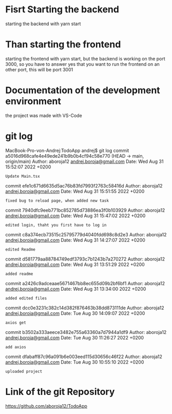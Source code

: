 # Fisrt Starting the backend
starting the backend with yarn start

# Than starting the frontend
starting the frontend with yarn start, but the backend is working on the port 3000, so you have to answer yes that you want to run 
the frontend on an other port, this will be port 3001

# Documentation of the development environment
the project was made with VS-Code

# git log

MacBook-Pro-von-Andrej:TodoApp andrej$ git log
commit a5016d968cafe4e49ede241b9b0b4cf94c58e770 (HEAD -> main, origin/main)
Author: aboroja12 <andrej.boroja@gmail.com>
Date:   Wed Aug 31 15:52:07 2022 +0200

    Update Main.tsx

commit efe1c671d6635d5ac76b83fd7993f2763c58416d
Author: aboroja12 <andrej.boroja@gmail.com>
Date:   Wed Aug 31 15:51:55 2022 +0200

    fixed bug to reload page, when added new task

commit 7940dfc9eeb771bc852785d73886ea3f0b103929
Author: aboroja12 <andrej.boroja@gmail.com>
Date:   Wed Aug 31 15:47:02 2022 +0200

    edited login, thaht you first have to log in

commit c8a374ecb73515c25795779d4040fdd698c8d2e3
Author: aboroja12 <andrej.boroja@gmail.com>
Date:   Wed Aug 31 14:27:07 2022 +0200

    edited Readme

commit d581779aa88784749edf3793c7b1243b7a270272
Author: aboroja12 <andrej.boroja@gmail.com>
Date:   Wed Aug 31 13:51:29 2022 +0200

    added readme

commit a2426c9adceaae5671467bb8ec655d09b2bf6bf1
Author: aboroja12 <andrej.boroja@gmail.com>
Date:   Wed Aug 31 13:34:00 2022 +0200

    added edited files

commit dcc0e3231c382c14d382f876463b38dd873111de
Author: aboroja12 <andrej.boroja@gmail.com>
Date:   Tue Aug 30 14:09:07 2022 +0200

    axios get

commit b3502a333aeece3482e755a63360a7d7944a1df9
Author: aboroja12 <andrej.boroja@gmail.com>
Date:   Tue Aug 30 11:26:27 2022 +0200

    add axios

commit dfabaff87c96a091b6e003eed115d30656c46f22
Author: aboroja12 <andrej.boroja@gmail.com>
Date:   Tue Aug 30 10:55:10 2022 +0200

    uploaded project


# Link of the git Repository

https://github.com/aboroja12/TodoApp



